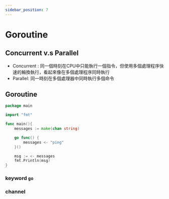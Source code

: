 ```yaml
---
sidebar_position: 7
---
```

# Goroutine

## Concurrent v.s Parallel

- Concurrent : 同一個時刻在CPU中只能執行一個指令，但使用多個處理程序快速的輪換執行，看起來像在多個處理程序同時執行
- Parallel: 同一時刻在多個處理器中同時執行多個命令

## Goroutine
```go
package main

import "fmt"

func main(){
    messages := make(chan string)

    go func() {
        messages <- "ping"
    }()

    msg := <- messages
    fmt.Println(msg)
}
```
### keyword `go`
### channel


